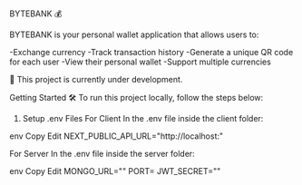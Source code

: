 BYTEBANK 💰

BYTEBANK is your personal wallet application that allows users to:

-Exchange currency
-Track transaction history
-Generate a unique QR code for each user
-View their personal wallet
-Support multiple currencies

🚧 This project is currently under development.

Getting Started 🛠
To run this project locally, follow the steps below:

1. Setup .env Files
For Client
In the .env file inside the client folder:

env
Copy
Edit
NEXT_PUBLIC_API_URL="http://localhost:<your-client-port>"

For Server
In the .env file inside the server folder:

env
Copy
Edit
MONGO_URL="<your-mongodb-connection-string>"
PORT=<your-server-port>
JWT_SECRET="<your-secret-key>"